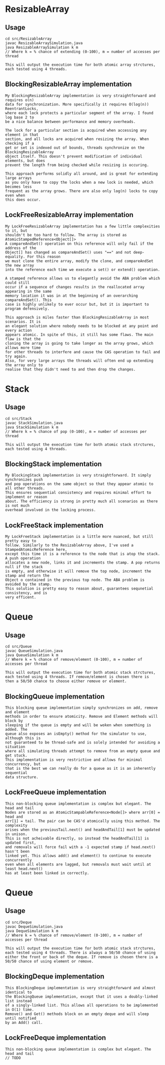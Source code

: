 # ResizableArray

## Usage

    cd src/ResizableArray
    javac ResizableArraySimulation.java
    java ResizableArraySimulation k m
    // Where k = % chance of extending (0-100), m = number of accesses per thread

    This will output the execution time for both atomic array strctures,
    each tested using 4 threads.

##  BlockingResizableArray implementation

    My BlockingResizableArray implementation is very straightforward and requires o(n)
    data for synchronization. More specifically it requires O(log(n)) ReentrantLocks,
    where each lock protects a particular segment of the array. I found log base 2 to
    be a nice balance between performance and memory overheads.
    
    The lock for a particular section is acquired when accessing any element in that
    section, and all locks are acquired when resizing the array. When checking if a
    get or set is indexed out of bounds, threads synchronize on the BlockingResizableArray
    object itself. This doesn't prevent modification of individual elements, but does
    prevent the length from being checked while resizing is occuring.

    This approach performs solidly all around, and is great for extending large arrays
    as you only have to copy the locks when a new lock is needed, which becomes less
    frequent as the array grows. There are also only log(n) locks to copy even when
    this does occur.

## LockFreeResizableArray implementation

    My LockFreeResizableArray implementation has a few little complexities to it, but
    shouldn't be too hard to follow. The array is stored as AtomicStampedReference<Object[]>
    A compareAndSet() operation on this reference will only fail if the address of the
    Object[] has changed as compareAndSet() uses "==" and not deep-equality. For this reason
    we must clone the entire array, modify the clone, and compareAndSet the new array
    into the reference each time we execute a set() or extend() operation.

    A stamped reference allows us to elegantly avoid the ABA problem which could still
    occur if a sequence of changes results in the reallocated array appearing in the same
    memory location it was in at the beginning of an overarching compareAndSet(). This
    case is highly unlikely to ever occur but, but it is important to program defensively.

    This approach is miles faster than BlockingResizableArray in most scenarios. It is
    an elegant solution where nobody needs to be blocked at any point and every action
    appears atomic. In spite of this, it still has some flaws. The main flaw is that the
    cloning the array is going to take longer as the array grows, which allows more time
    for other threads to interfere and cause the CAS operation to fail and try again.
    Also, for very large arrays the threads will often end up extending the array only to
    realise that they didn't need to and then drop the changes.

# Stack

## Usage

    cd src/Stack
    javac StackSimulation.java
    java StackSimulation k m
    // Where k = % chance of pop (0-100), m = number of accesses per thread

    This will output the execution time for both atomic stack strctures,
    each tested using 4 threads.

## BlockingStack implementation

    My BlockingStack implementation is very straightforward. It simply synchronizes push
    and pop operations on the same object so that they appear atomic to all other threads.
    This ensures sequential consistency and requires minimal effort to implement or reason
    about. The efficiency is strong in pretty much all scenarios as there is not much
    overhead involved in the locking process.

## LockFreeStack implementation

    My LockFreeStack implementation is a little more nuanced, but still pretty easy to
    follow. Similarly to the ResizableArray above, I've used a StampedAtomicReference here,
    except this time it is a reference to the node that is atop the stack. A push operation
    allocates a new node, links it and increments the stamp. A pop returns null if the stack
    is empty, and otherwise it will remove the top node, increment the stamp and return the
    Object o contained in the previous top node. The ABA problem is avoided by the stamp.
    This solution is pretty easy to reason about, guarantees sequnetial consistency, and is
    very efficent.

# Queue

## Usage

    cd src/Queue
    javac QueueSimulation.java
    java QueueSimulation k m
    // Where k = % chance of remove/element (0-100), m = number of accesses per thread

    This will output the execution time for both atomic stack strctures,
    each tested using 4 threads. If remove/element is chosen there is
    then a 50/50 chance to choose either remove or element.

## BlockingQueue implementation

    This blocking queue implementation simply synchronizes on add, remove and element
    methods in order to ensure atomicity. Remove and Element methods will block by
    sleeping if the queue is empty and will be woken when something is added. The
    queue also exposes an isEmpty() method for the simulator to use, although this is
    not guaranteed to be thread-safe and is solely intended for avoiding a situation
    where all simulating threads attempt to remove from an empty queue and get stuck.
    This implementation is very restrictive and allows for minimal concurrency, but
    that is the best we can really do for a queue as it is an inherently sequential
    data structure.

## LockFreeQueue implementation

    This non-blocking queue implementation is complex but elegant. The head and tail
    Nodes are stored as an AtomicStampableReference<Node[]> where arr[0] = head and
    arr[1] = tail. The pair can be CAS'd atomically using this method. The complexity
    arises when the previousTail.next() and headAndTail[1] must be updated in unison.
    This is not acheivable directly, so instead the headAndTail[1] is updated first,
    and removals will force fail with a -1 expected stamp if head.next() hasn't been
    linked yet. This allows add() and element() to continue to execute concurrently
    even when all elements are lagged, but removals must wait until at least head.next()
    has at least been linked in correctly.

# Queue

## Usage

    cd src/Deque
    javac DequeSimulation.java
    java DequeSimulation k m
    // Where k = % chance of remove/element (0-100), m = number of accesses per thread

    This will output the execution time for both atomic stack strctures,
    each tested using 4 threads. There is always a 50/50 chance of using
    either the front or back of the deque. If remove is chosen there is a
    50/50 chance of using element or remove.

## BlockingDeque implementation

    This BlockingDeque implementation is very straightforward and almost identical to
    the BlockingQueue implementation, except that it uses a doubly-linked list instead
    of a singly-linked list. This allows all operations to be implemented in O(1) time.
    Remove() and Get() methods block on an empty deque and will sleep until notified
    by an Add() call.

## LockFreeDeque implementation

    This non-blocking queue implementation is complex but elegant. The head and tail
    // TODO
